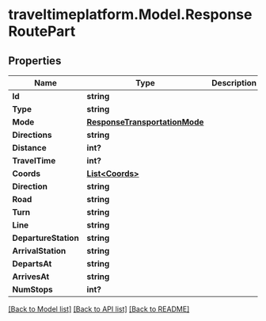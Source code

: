 
# traveltimeplatform.Model.ResponseRoutePart

## Properties

Name | Type | Description | Notes
------------ | ------------- | ------------- | -------------
**Id** | **string** |  | 
**Type** | **string** |  | 
**Mode** | [**ResponseTransportationMode**](ResponseTransportationMode.md) |  | 
**Directions** | **string** |  | 
**Distance** | **int?** |  | 
**TravelTime** | **int?** |  | 
**Coords** | [**List&lt;Coords&gt;**](Coords.md) |  | 
**Direction** | **string** |  | [optional] 
**Road** | **string** |  | [optional] 
**Turn** | **string** |  | [optional] 
**Line** | **string** |  | [optional] 
**DepartureStation** | **string** |  | [optional] 
**ArrivalStation** | **string** |  | [optional] 
**DepartsAt** | **string** |  | [optional] 
**ArrivesAt** | **string** |  | [optional] 
**NumStops** | **int?** |  | [optional] 

[[Back to Model list]](../README.md#documentation-for-models)
[[Back to API list]](../README.md#documentation-for-api-endpoints)
[[Back to README]](../README.md)

